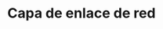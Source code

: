 ---
layout: default
title: Capa de enlace de red
nav_order: 5
permalink: /link-layer
has_children: true
---